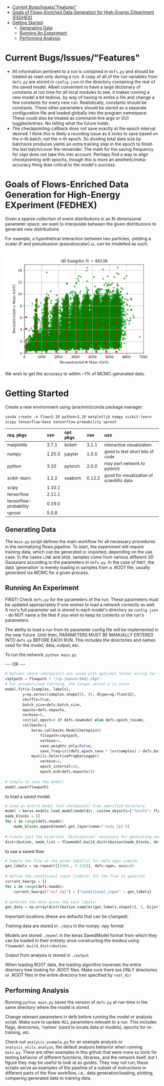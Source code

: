 <!--flows README-->
- [Current Bugs/Issues/"Features"](#current-bugsissuesfeatures)
- [Goals of Flows-Enriched Data Generation for High-Energy EXperiment (FEDHEX)](#goals-of-flows-enriched-data-generation-for-high-energy-experiment-fedhex)
- [Getting Started](#getting-started)
  - [Generating Data](#generating-data)
  - [Running An Experiment](#running-an-experiment)
  - [Performing Analysis](#performing-analysis)

# Current Bugs/Issues/"Features"
 - All information pertinent to a run is contained in `defs.py` and should be treated as read-only during a run. A copy of all of the run variables from `defs.py` are stored in `config.json` in the directory containing the rest of the saved model. Albeit convenient to have a large dictionary of constants at run time for all local modules to see, it makes running a new model a bit tedious, by way of having to entire a file and change a few constants for every new run. Realistically, constants should be constants. These other parameters should be stored as a separate configuration file and loaded globally into the program namespace. These could also be treated as command-line args or GUI toggles/entries. No telling what the future holds.
 - The checkpointing callback does not save exactly at the epoch interval desired. I think this is likely a rounding issue as it looks to save based on the n-th batch, not the n-th epoch. So dividing total data size by batchsize produces yields an extra training step in the epoch to finish the last batch/cover the remainder. The math for the saving frequency for ckpt does not take this into account. Perhaps find a way to align checkpointing with epochs, though this is more an aesthetic/meta-accuracy thing than critical to the model's success.

# Goals of Flows-Enriched Data Generation for High-Energy EXperiment (FEDHEX) 

Given a sparse collection of event distributions in an N-dimensional parameter space, we want to interpolate between the given distributions to generate new distributions

For example, a hypothetical interaction between two particles, yielding a scalar $\Phi$ and pseudoaxion (pseudoscalar) $\omega$, can be modelled as such.

![Sparse grid of distributions between which our framework can estimate an intermediate distribution by interpolating the features of nearby distributions.](plotroot.png "10x10 Sparse Grid of Reconstructed Particle Masses")

We wish to get the accuracy to within ~1% of MCMC-generated data.

# Getting Started

Create a new environment using (ana/mini)conda package manager:

```conda create -n flows3.10 python=3.10 matplotlib numpy scikit-learn scipy tensorflow-base tensorflow-probability uproot```

| req. pkgs              | vsn    | opt. pkgs | vsn    | use                                       |
| :--------------------- | :----- | :-------- | :----- | :---------------------------------------- |
| matplotlib             | 3.7.1  | bokeh     | 3.1.1  | interactive visualization                 |
| numpy                  | 1.25.0 | jupyter   | 1.0.0  | good to test short bits of code           |
| python                 | 3.10   | pytorch   | 2.0.0  | may port network to pytorch               |
| scikit-learn           | 1.2.2  | seaborn   | 0.12.2 | good for visualization of scientific data |
| scipy                  | 1.10.1 |           |        |                                           |
| tensorflow             | 2.11.1 |           |        |                                           |
| tensorflow-probability | 0.19.0 |           |        |                                           |
| uproot                 | 5.0.8  |           |        |                                           |

## Generating Data

The ```main.py``` script defines the main workflow for all necessary procedures in the normalizing flows pipeline. To start, the experiment will require training data, which can be generated or imported, depending on the use case. In the cases ```LINE``` and ```GRID```, samples come from various different 2D Gaussians according to the parameters in ```defs.py```. In the case of ```ROOT```, the data 'generation' is merely loading in samples from a .ROOT file, usually generated via MCMC for a given process.

## Running An Experiment

FIRST! Check ```defs.py``` for the parameters of the run. These parameters must be updated appropriately if one wishes to load a network correctly as well. A run's full parameter set is stored in each model's directory as ```config.json``` - do NOT name a file that if you wish to keep its contents or the run's parameters.

The ability to load a run from its parameter config file will be implemented in the near future. Until then, PARAMETERS MUST BE MANUALLY ENTERED INTO ```defs.py``` BEFORE EACH RUN. This includes the directories and names used for the model, data, output, etc.

To run the network:
```python main.py```

--- OR ---

``` py
# Defines where checkpoints are saved with optional format string for the epoch at the time of saving
ckptpath = flowpath + "/cp-{epoch:04d}.ckpt"
# For unsupervised learning, the target vector y is zeros
model.fit(x=[samples, labels],
        y=np.zeros((samples.shape[0], 0), dtype=np.float32),
        shuffle=True,
        batch_size=defs.batch_size,
        epochs=defs.nepochs,
        verbose=0,
        initial_epoch=0 if defs.newmodel else defs.epoch_resume,
        callbacks=[
            keras.callbacks.ModelCheckpoint(
                filepath=ckptpath,
                verbose=1,
                save_weights_only=False,
                save_freq=int(defs.epoch_save * len(samples) / defs.batch_size)),
            myutils.SelectiveProgbarLogger(
                verbose=1,
                epoch_interval=10,
                epoch_end=defs.nepochs)])

# Simple to save the model!
model.save(flowpath)
```

to load a saved model:
``` py
# Load an entire model (not checkpoint) from specified directory
model = keras.models.load_model(modeldir, custom_objects={"lossfn": flowmodel.lossfn, "Made": flowmodel.Made})
made_blocks = []
for i in range(defs.nmade):
    made_blocks.append(model.get_layer(name=f"made_{i}"))

# Create just the bijection `distribution` necessary for generating new samples
distribution, made_list = flowmodel.build_distribution(made_blocks, defs.ndim)
```

to use a saved flow
``` py
# Sample the flow at the given label(s) for defs.ngen samples
gen_labels = np.repeat([[2464., 5.125]], defs.ngen, axis=0)

# Define the conditional input (labels) for the flow to generate
current_kwargs = {}
for i in range(defs.nmade):
    current_kwargs[f"maf_{i}"] = {"conditional_input" : gen_labels}

# Generate the data given the test labels!
gen_data = np.array(distribution.sample((gen_labels.shape[0], ), bijector_kwargs=current_kwargs))
```

Important locations (these are defaults that can be changed):

Training data are stored in ```./data``` in the numpy .npy format

Models are stored ```./model``` in the keras SavedModel format from which they can be loaded in their entirety once constructing the modeul using ```flowmodel.build_distribution```.

Output from analysis is stored in ```./output```

When loading ROOT data, the loading algorithm traverses the entire directory tree looking for .ROOT files. Make sure there are ONLY directories or .ROOT files in the entire directory tree specified by ```root_dir```

## Performing Analysis

Running ```python main.py``` saves the version of ```defs.py``` at run-time in the same directory where the model is stored.

Change relevant parameters in defs before running the model or analysis script. Make sure to update ALL parameters relevant to a run. This includes flags, directories, 'names' (used to locate data or models), epochs for re-training, etc.

Check out ```analysis_example.py``` for an example analysis or ```analysis_utils.analyze```, the default analysis behavior when running ```main.py```. There are other examples in this github that were more so tools for testing behavior of different functions, libraries, and the network itself, but I figure they may be useful to look at as guides. They may not run; these scripts serve as examples of the pipeline of a subset of instructions in different parts of the flow workflow, i.e., data generation/loading, plotting, comparing generated data to training data.